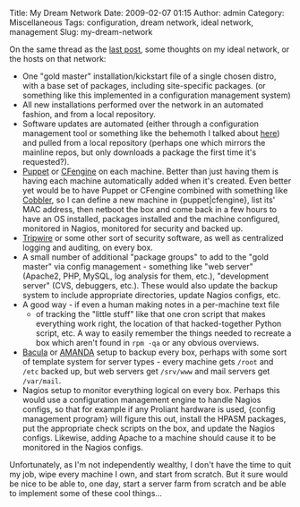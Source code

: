 Title: My Dream Network
Date: 2009-02-07 01:15
Author: admin
Category: Miscellaneous
Tags: configuration, dream network, ideal network, management
Slug: my-dream-network

On the same thread as the [last
post](/2009/02/community-datacenter/), some
thoughts on my ideal network, or the hosts on that network:

-   One "gold master" installation/kickstart file of a single chosen
    distro, with a base set of packages, including site-specific
    packages. (or something like this implemented in a configuration
    management system)
-   All new installations performed over the network in an automated
    fashion, and from a local repository.
-   Software updates are automated (either through a configuration
    management tool or something like the behemoth I talked about
    [here](/2008/10/my-biggest-problem-with-linux/))
    and pulled from a local repository (perhaps one which mirrors the
    mainline repos, but only downloads a package the first time it's
    requested?).
-   [Puppet](http://reductivelabs.com/trac/puppet) or
    [CFengine](http://www.cfengine.org/) on each machine. Better than
    just having them is having each machine automatically added when
    it's created. Even better yet would be to have Puppet or CFengine
    combined with something like
    [Cobbler](https://fedorahosted.org/cobbler/), so I can define a new
    machine in {puppet|cfengine}, list its' MAC address, then netboot
    the box and come back in a few hours to have an OS installed,
    packages installed and the machine configured, monitored in Nagios,
    monitored for security and backed up.
-   [Tripwire](http://www.tripwire.com/) or some other sort of security
    software, as well as centralized logging and auditing, on every box.
-   A small number of additional "package groups" to add to the "gold
    master" via config management - something like "web server"
    (Apache2, PHP, MySQL, log analysis for them, etc.), "development
    server" (CVS, debuggers, etc.). These would also update the backup
    system to include appropriate directories, update Nagios configs,
    etc.
-   A good way - if even a human making notes in a per-machine text file
    - of tracking the "little stuff" like that one cron script that
    makes everything work right, the location of that hacked-together
    Python script, etc. A way to easily remember the things needed to
    recreate a box which aren't found in `rpm -qa` or any obvious
    overviews.
-   [Bacula](http://www.bacula.org) or [AMANDA](http://www.amanda.org/)
    setup to backup every box, perhaps with some sort of template system
    for server types - every machine gets `/root` and `/etc` backed up,
    but web servers get `/srv/www` and mail servers get `/var/mail`.
-   Nagios setup to monitor everything logical on every box. Perhaps
    this would use a configuration management engine to handle Nagios
    configs, so that for example if any Proliant hardware is used,
    {config management program} will figure this out, install the HPASM
    packages, put the appropriate check scripts on the box, and update
    the Nagios configs. Likewise, adding Apache to a machine should
    cause it to be monitored in the Nagios configs.

Unfortunately, as I'm not independently wealthy, I don't have the time
to quit my job, wipe every machine I own, and start from scratch. But it
sure would be nice to be able to, one day, start a server farm from
scratch and be able to implement some of these cool things...
